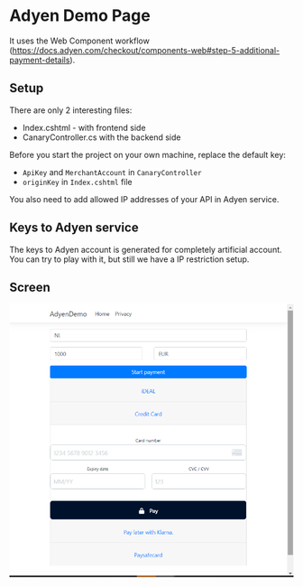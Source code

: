 ﻿# Adyen Demo Page

It uses the Web Component workflow (https://docs.adyen.com/checkout/components-web#step-5-additional-payment-details).

## Setup

There are only 2 interesting files:
- Index.cshtml - with frontend side
- CanaryController.cs with the backend side

Before you start the project on your own machine, replace the default key:
- `ApiKey` and `MerchantAccount` in `CanaryController`
- `originKey` in `Index.cshtml` file

You also need to add allowed IP addresses of your API in Adyen service.

## Keys to Adyen service
The keys to Adyen account is generated for completely artificial account. You can try to play with it, but still we have a IP restriction setup.

## Screen

![Demo screen](AdyenDemo/doc/adyen_screen.png)
